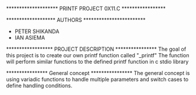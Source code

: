 ******************** PRINTF PROJECT 0X11.C *****************

******************* AUTHORS ************************
- PETER SHIKANDA
- IAN ASIEMA

****************** PROJECT DESCRIPTION ****************
The goal of this project is to create our own printf function called "_printf"
The function will perform similar functions to the defined printf function in c stdio library

**************** General concept ****************
The general concept is using variadic functions to handle multiple parameters and switch cases
to define handling conditions.
